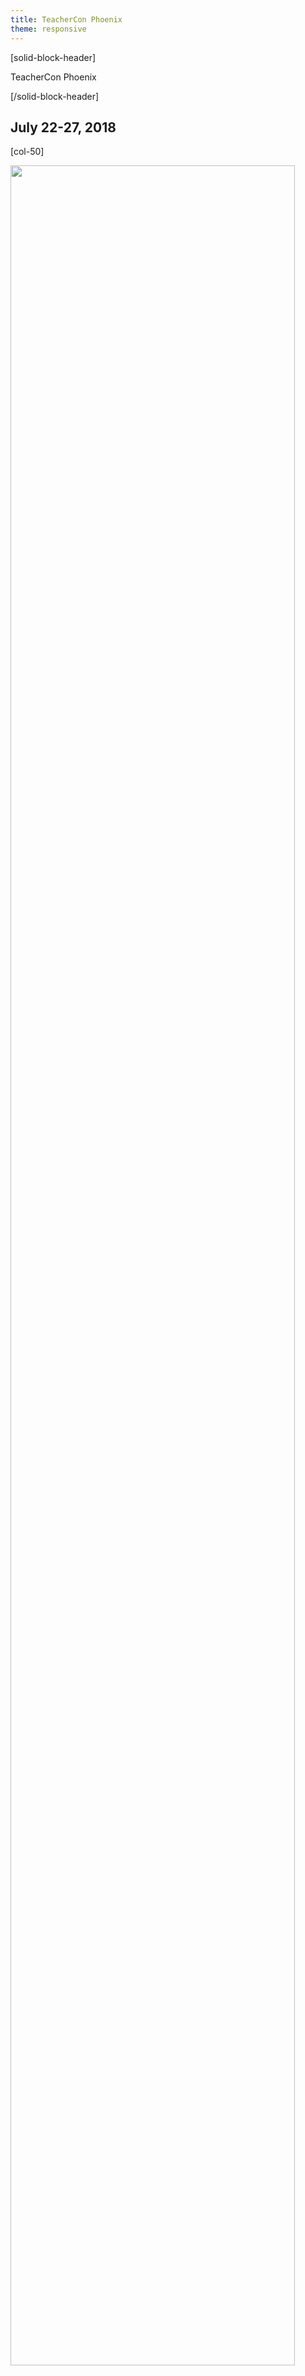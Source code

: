 ```yaml
---
title: TeacherCon Phoenix
theme: responsive
---
```

<a id="top"></a>

[solid-block-header]

TeacherCon Phoenix

[/solid-block-header]
## July 22-27, 2018

[col-50]

<p align="left"><img src="/images/PhoenixSkyline.jpg" width="95%"></p> 

[/col-50]

[col-50]

## **What is TeacherCon?**

TeacherCon is an intensive, hands-on, in-person workshop providing foundational experiences with computer science and the Code.org suite of tools. The five-day workshop is the primary capacity building experience for educators gearing up to teach their first year of CS Discoveries or CS Principles. 

Over the course of the week, you will join with hundreds of teachers from across the country to explore the curriculum and tools, consider and experiment with specific classroom management and teaching strategies, and build a local community with teachers who are also implementing Code.org courses.

[/col-50]

<div style="clear: both;"></div>

<hr/>

## **Travel, Hotel, and Conference Expense Information**

<details>
  <summary>**Hotel Information**</summary>
  <p>
  <br>
TeacherCon accomodations as well as all conference sessions will take place at:

<a href="http://www.sheratonphoenixdowntown.com/", target=_"blank">Sheraton Grand Phoenix</a>
<br> 340 North 3rd Street
<br> Phoenix, AZ 85004
  
</p>
</details>

<details>
<summary>**Should I book my own travel to TeacherCon?**</summary>
  <p>
  <br>
  **Please DO NOT make travel or lodging arrangements before we send you travel booking details.** You will receive an email from us approximately seven weeks ahead of your scheduled TeacherCon with detailed information about how to book your flight through our travel system, Egencia. 
  
We also have a room set aside for you at our conference hotel, so you don’t need to make a reservation.

</p>
</details>

<details>
<summary>**What if I choose to drive to TeacherCon?**</summary>
  <p>
  <br>
If you choose to drive to TeacherCon instead of fly, and are driving over 25 miles one-way, you will receive a $150 gift card to help cover the cost of mileage. For those who choose to carpool with another attendee, please noted that only one gift card will be provided per vehicle. **No additional reimbursements will be provided for driving**.
</p>
</details>

<details>
<summary>**Will I need additional transportation once I arrive at TeacherCon?**</summary>
  <p>
  <br>
You will not need to rent a vehicle while at TeacherCon since all conference sessions and meals will take place on site at the hotel. If your Regional Event is off-site, transportation options will be provided. If you are flying, you will need to arrange your own transportation to and from the airport (ex: SuperShuttle, ride share or taxi). Plan to pay for this upfront but we will provide you a gift card that will cover the cost once you register at the conference. (see expenses covered for details, below).
</p>
</details>

<details>
<summary>**Can I share a ride from the airport to the hotel with fellow TeacherCon attendees?**</summary>
  <p>
  <br>
For privacy reasons, Code.org is not able to share attendee contact information, but you're welcome to meet up with each other at the airport and ride together to the hotel. If you'd like to share a ride, our suggestion is to join a group meeting every 30 minutes between 10 am and 4:30 pm at any of the <a href="https://www.skyharbor.com/ParkingTransportation/ride-share" target=_"blank">designated rideshare pickup locations at PHX Sky Harbor</a>. Then order a taxi, Uber, or Lyft together. **Please note that Code.org staff will not be at the meeting location.** When you get to the pickup location, make sure to ask others nearby if they are part of TeacherCon.
</p> 
</details>

<details>
<summary>**What expenses are covered during TeacherCon?**</summary>
  <p>
  <br>
Code.org will pay for relevant travel, accommodation and meal expenses for your summer conference. 

**These include:**

* Flights to and from your assigned TeacherCon Location **OR** a $150 gift card for attendees driving over 25 miles one-way.
* A room for you at the hotel -- No need to make a reservation, we have booked this for you!
* Catered breakfast, lunch, and snacks, Monday through Friday; dinner on Sunday and Wednesday

All participants will receive a $300 gift card upon their registration at the conference to cover any additional expenses such as meals we do not provide, and other travel-related incidentals such as baggage fees, parking, taxis, public transportation, etc. No additional reimbursements will be provided to attendees or districts.
</p>
</details>

## **What to Bring**
<details>
  <summary>**What kinds of clothing should I pack?**</summary>
  <p>
  <br>
We encourage **business casual** attire during TeacherCon. All our conference sessions are indoors, and air conditioning is usually cool in hotels. We recommend that you bring layers if you get cold easily in air conditioned rooms. You can expect outside temperatures to be quite warm during the day. If you plan to venture outdoors during your free time, be sure to check the local forecast and plan accordingly!
</p>
</details>

<details>
<summary>**What devices will I need to bring?**</summary>
  <p>
  <br>
**Don't forget to bring your own laptop/Chromebook and charger, as well as any adapters.** If you’re bringing a school or district owned laptop/Chromebook, please make sure you have administrator permissions.

_At this time, our CS Discoveries and Principles courses are not optimized for tablets, so **we do not recommend bringing a tablet as your primary device** to this event._

Please note that Code.org will not have extra devices on hand for participants to borrow.

</p>
</details>

## **Agenda**
<details>
  <summary>**Schedule for the Week**</summary>
  <p>
<p align="left"><img src="/images/teachercon-schedule.png" width="80%"></p>

</p>
</details>

<details>
<summary>**Will I have any free time?**</summary>
  <p>
  <br>
Of course! Sessions end each day at 4:30pm, which leaves plenty of time in the evenings to explore the area and spend time with the folks you meet throughout the day. In addition, we ask that you join our Sunday and Wednesday evening events, as these are important opportunities to connect with your fellow educators and build community. Otherwise, your evenings are free!
</p>
</details>

<details>
<summary>**What if I can't attend for the full week?**</summary>
  <p>
  <br>
We expect you to attend for the full conference. Make plans to be with us from Registration on Sunday afternoon through the Closing Ceremonies on Friday afternoon to ensure that you receive the full training experience. We would love to have local teachers join us for registration and the Kick-Off dinner on Sunday evening. If you are not able to attend the dinner on Sunday evening, please plan to join us Monday morning by 8:00am to have time to register before sessions begin at 8:30am. If you have any concerns, please let us know at
[teacher@code.org](mailto:teacher@code.org).
</p>
</details>

<a id="previous"></a>
## **Previous Email Updates**
This section will be updated as emails are sent for this event.

<a href="http://go.pardot.com/webmail/153401/409103220/f7e01395f2e5bb7f0cc319f4106346c043330c5b5b064af9cd862fed315c3da9", target=_"blank">Email 1 - Book your travel to Code.org's TeacherCon!</a>

<a href="http://go.pardot.com/webmail/153401/424757619/532ffc3eb36dd204cd978e5d0b5b8547187369e86e085555049f6891eb2c6536", target=_"blank">Email 2 - Prepare for TeacherCon: Complete your pre-work! (CS Discoveries)</a>

<a href="http://go.pardot.com/webmail/153401/424757617/3024a7fb5c519b94fef5a06b687d4da3ceeae76d69d8469a025f22ea053d024e", target=_"blank">Email 2 - Prepare for TeacherCon: Complete your pre-work! (CS Principles)</a>

<a href="http://go.pardot.com/webmail/153401/430435811/f7e01395f2e5bb7f0cc319f4106346c043330c5b5b064af9cd862fed315c3da9", target=_"blank">Email 3 - Prepare for TeacherCon: Complete your pre-survey!</a>

<a id="prework"></a>
## **Prework**
<details>
<summary>**CS Discoveries**</summary>
 <p>
 <br>
**Check out the CS Discoveries Curriculum Guide (20 min)**<br>
The <a href="https://docs.google.com/document/d/1hzG2yKUrvXKGq_ee0E1fAyxbzRL_8-bbldgyLG7m_X4/edit#", target=_"blank">2018-19 Curriculum Guide for CS Discoveries</a> is an important resource that contains information about the classroom and student practices that flow throughout the course, overviews of each unit, descriptions of the tools used throughout the course, implementation considerations, and more! To prepare for TeacherCon, we recommend that you review the following sections:

* **Code.org Values and Philosophy (pages 2-3):** Our values permeate and drive the creation of every lesson we write. When we design learning experiences, we draw from a variety of teaching and learning strategies all with the goal of constructing an equitable and engaging learning environment.
* **Instructional Strategies (pages 4-9):** We believe the instructional strategies listed in this section support a positive classroom culture and ultimately student learning.
* **Problem Solving Process (page 12):** Our Problem Solving Process is a tool for structured problem solving that we have woven throughout the entire course to promote student growth and development.
* **Curriculum Overview and Goals (page 13-14):** Learn more about what’s going on in the curriculum and what we hope students will learn throughout the year.

**Get a sneak preview of your week at TeacherCon! (2 min)**<br>
We're so excited to meet you in a few short weeks. [Visit our schedule](https://code.org/files/2018-TCSchedule-CSD.pdf) for CS Discoveries teachers to get a sense of how we'll spend our time together.

**Sign up to receive conference updates directly to your phone (2 min - _Optional_)**<br>
We will be using Remind to send general event updates while we’re in Phoenix. Remind is a messaging tool that helps us keep in touch with you via text message or the free Remind app without requiring you to give us any of your personal information. 

<a href="http://remind.com/join/codeorgphx", target=_"blank">Click here</a> to receive reminders about TeacherCon Phoenix. Please note that this is not the only way we will communicate important conference updates and that this step is completely optional.
<br></details>

<details>
<summary>**CS Principles**</summary>
 <p>
 <br>
**Check out the CS Principles Curriculum Guide (15 min)**<br>
The <a href="https://docs.google.com/document/d/1COu_fLJmAB4TAwvz1OC8G6mezYQ4T3Oift1pARKIs90/edit#", target=_"blank">2018-19 Curriculum Guide for CS Principles</a> is an important resource that contains information about the classroom and student practices that flow throughout the course, overviews of each unit, descriptions of the tools used throughout the course, implementation considerations, and more! To prepare for your workshop, we recommend that you review the following sections:

* **Code.org Values and Philosophy (pages 2-3):** Our values permeate and drive the creation of every lesson we write. When we design learning experiences, we draw from a variety of teaching and learning strategies all with the goal of constructing an equitable and engaging learning environment.
* **Instructional Strategies (pages 4-9):** We believe the instructional strategies listed in this section support a positive classroom culture and ultimately student learning.
* **Curriculum Overview and Goals (page 11):** Learn more about what’s going on in the curriculum and what we hope your students will learn throughout the year.

**Dive into AP CS Principles! (45 min)** <br>
Watch this required <a href="https://apcentral.collegeboard.org/courses/ap-computer-science-principles/course/course-overview-modules-teachers", target=_"blank">series of videos</a> from the College Board for useful context about how AP CS Principles, came to be, the goals of the course, and how it was constructed. Note: if you don’t plan to teach this as an AP course, that’s ok! We still recommend watching most of the videos, and skipping sections 3 (Assessment) and 5 (AP Course Audit).

**Get a sneak preview of your week (2 min)**<br>
We’re so excited to meet you in a few short weeks. [Visit our schedule](https://code.org/files/2018-TCSchedule-CSP.pdf) for CS Principles teachers to get a sense of how we’ll spend our time together. 

**Sign up to receive conference updates directly to your phone (2 min - _Optional_)**<br>
We will be using Remind to send general event updates while we’re in Phoenix. Remind is a messaging tool that helps us keep in touch with you via text message or the free Remind app without requiring you to give us any of your personal information. 

<a href="http://remind.com/join/codeorgphx", target=_"blank">Click here</a> to receive reminders about TeacherCon Phoenix. Please note that this is not the only way we will communicate important conference updates and that this step is completely optional.
</details>

## **Contact Us**
Check out our <a href="https://docs.google.com/document/d/1kyf-LMuqZx3Jne-q-Ce8MOaWJQm67VekO_kYKr9EFPQ/edit#", target=_"blank">FAQ's!</a>

Still can't find what you're looking for? Email us at: [teacher@code.org](mailto:teacher@code.org). 


[**Back to the top**](#top)
<br/>

  
